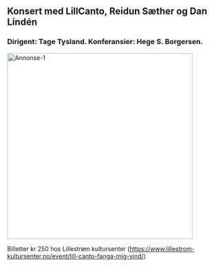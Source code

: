 ## Konsert med LillCanto, Reidun Sæther og Dan Lindén
### Dirigent: Tage Tysland. Konferansier: Hege S. Borgersen.

<img width="431" alt="Annonse-1" src="https://user-images.githubusercontent.com/55960818/187207448-887dabe5-9c7b-4cd9-933c-d682ad3e71c9.png">

Billetter kr 250 hos Lillestrøm kultursenter
(https://www.lillestrom-kultursenter.no/event/lill-canto-fanga-mig-vind/)
